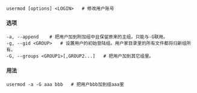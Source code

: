 ```
usermod [options] <LOGIN>	# 修改用户账号
```

#### 选项

```
-a, --append	# 把用户加到附加组中且保留原来的主组。只能与-G联用。
-g, --gid <GROUP>	# 设置用户的初始登陆组。用户家目录里的所有文件都将归新组所有。
-G, --groups <GROUP1>[,GROUP2...]	# 把用户加到其它组里。
```

#### 用法

```
usermod -a -G aaa bbb	# 把用户bbb加到组aaa里
```

